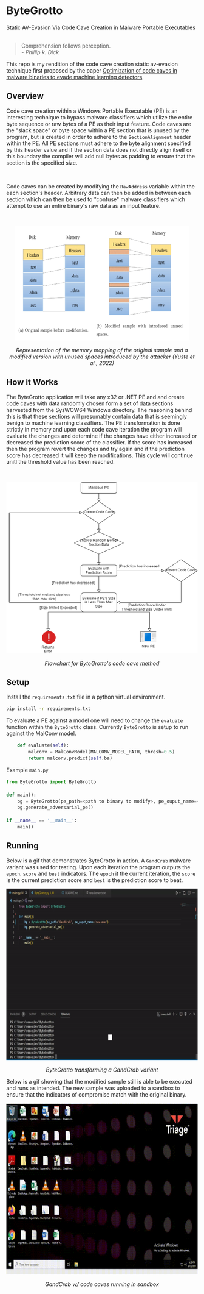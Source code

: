# ByteGrotto
Static AV-Evasion Via Code Cave Creation in Malware Portable Executables
<br/>
<br/>

>Comprehension follows perception.\
>\- *Phillip k. Dick* 


This repo is my rendition of the code cave creation static av-evasion technique first proposed by the paper [Optimization of code caves in malware binaries to evade machine learning detectors](https://www.sciencedirect.com/science/article/pii/S0167404822000426).


## Overview
Code cave creation within a Windows Portable Executable (PE) is an interesting technique to bypass malware classifiers which utilize the entire byte sequence or raw bytes of a PE as their input feature.  Code caves are the "slack space" or byte space within a PE section that is unused by the program, but is created in order to adhere to the `SectionAlignment` header within the PE.  All PE sections must adhere to the byte alignment specified by this header value and if the section data does not directly align itself on this boundary the compiler will add null bytes as padding to ensure that the section is the specified size.

<br/>

Code caves can be created by modifying the `RawAddress` variable within the each section's header.  Arbitrary data can then be added in between each section which can then be used to "confuse" malware classifiers which attempt to use an entire binary's raw data as an input feature.  

<br/>
<p align="center">
  <img width="460" height="300" src="images/code_cave.png">
  <p align="center"><i>Representation of the memory mapping of the original sample and a modified version with unused spaces introduced by the attacker (Yuste et al., 2022)</i></p>
</p>

## How it Works
The ByteGrotto application will take any x32 or .NET PE and and create code caves with data randomly chosen form a set of data sections harvested from the SysWOW64 Windows directory. The reasoning behind this is that these sections will presumably contain data that is seemingly benign to machine learning classifiers.  The PE transformation is done strictly in memory and upon each code cave iteration the program will evaluate the changes and determine if the changes have either increased or decreased the prediction score of the classifier.  If the score has increased then the program revert the changes and try again and if the prediction score has decreased it will keep the modifications.  This cycle will continue unitl the threshold value has been reached.  

<br/>
<p align="center">
  <img width="560" height="450" src="images/flowchart.png">
  <p align="center"><i>Flowchart for ByteGrotto's code cave method </i></p>
</p>

## Setup
Install the `requirements.txt` file in a python virtual environment.
```bash
pip install -r requirements.txt
```

To evaluate a PE against a model one will need to change the `evaluate` function within the `ByteGrotto` class.  Currently `ByteGrotto` is setup to run against the MalConv model.  
```python
    def evaluate(self):
        malconv = MalConvModel(MALCONV_MODEL_PATH, thresh=0.5)
        return malconv.predict(self.ba)
```

Example `main.py`
```python
from ByteGrotto import ByteGrotto

def main():
    bg = ByteGrotto(pe_path=<path to binary to modify>, pe_ouput_name=<output exe name>)
    bg.generate_adversarial_pe()

if __name__ == '__main__':
    main()
```

## Running
Below is a gif that demonstrates ByteGrotto in action.  A `GandCrab` malware variant was used for testing.  Upon each iteration the program outputs the `epoch`. `score` and `best` indicators.  The `epoch` it the current iteration, the `score` is the current prediction score and `best` is the prediction score to beat.
<p align="center">
  <img width="760" height="450" src="gifs/gandcrab_code_cave.gif">
  <p align="center"><i>ByteGrotto transforming a GandCrab variant</i></p>
</p>

Below is a gif showing that the modified sample still is able to be executed and runs as intended.  The new sample was uploaded to a sandbox to ensure that the indicators of compromise match with the original binary.
<p align="center">
  <img width="760" height="450" src="gifs/GandCrab_SandBox.gif">
  <p align="center"><i>GandCrab w/ code caves running in sandbox</i></p>
</p>
